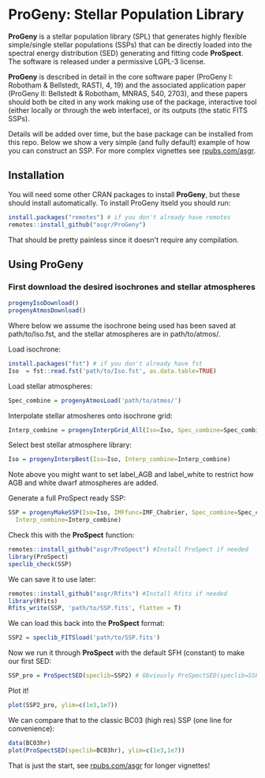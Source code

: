 # ProGeny: Stellar Population Library

**ProGeny** is a stellar population library (SPL) that generates highly flexible simple/single stellar populations (SSPs) that can be directly loaded into the spectral energy distribution (SED) generating and fitting code **ProSpect**. The software is released under a permissive LGPL-3 license.

**ProGeny** is described in detail in the core software paper (ProGeny I: Robotham & Bellstedt, RASTI, 4, 19) and the associated application paper (ProGeny II: Bellstedt & Robotham, MNRAS, 540, 2703), and these papers should both be cited in any work making use of the package, interactive tool (either locally or through the web interface), or its outputs (the static FITS SSPs). 

Details will be added over time, but the base package can be installed from this repo. Below we show a very simple (and fully default) example of how you can construct an SSP. For more complex vignettes see [rpubs.com/asgr](https://rpubs.com/asgr).

## Installation

You will need some other CRAN packages to install **ProGeny**, but these should install automatically. To install ProGeny itseld you should run:

```r
install.packages("remotes") # if you don't already have remotes
remotes::install_github("asgr/ProGeny")
```

That should be pretty painless since it doesn't require any compilation.

## Using ProGeny

### First download the desired isochrones and stellar atmospheres

```r
progenyIsoDownload()
progenyAtmosDownload()
```

Where below we assume the isochrone being used has been saved at path/to/Iso.fst, and the stellar atmospheres are in path/to/atmos/.

Load isochrone:

```r
install.packages("fst") # if you don't already have fst
Iso  = fst::read.fst('path/to/Iso.fst', as.data.table=TRUE)
```

Load stellar atmospheres:

```r
Spec_combine = progenyAtmosLoad('path/to/atmos/')
```

Interpolate stellar atmosheres onto isochrone grid:

```r
Interp_combine = progenyInterpGrid_All(Iso=Iso, Spec_combine=Spec_combine)
```

Select best stellar atmosphere library:

```r
Iso = progenyInterpBest(Iso=Iso, Interp_combine=Interp_combine)
```

Note above you might want to set label_AGB and label_white to restrict how AGB and white dwarf atmospheres are added.

Generate a full ProSpect ready SSP:

```r
SSP = progenyMakeSSP(Iso=Iso, IMFfunc=IMF_Chabrier, Spec_combine=Spec_combine,
  Interp_combine=Interp_combine)
```

Check this with the **ProSpect** function:

```r
remotes::install_github("asgr/ProSpect") #Install ProSpect if needed
library(ProSpect)
speclib_check(SSP)
```

We can save it to use later:

```r
remotes::install_github("asgr/Rfits") #Install Rfits if needed
library(Rfits)
Rfits_write(SSP, 'path/to/SSP.fits', flatten = T)
```

We can load this back into the **ProSpect** format:

```r
SSP2 = speclib_FITSload('path/to/SSP.fits')
```

Now we run it through **ProSpect** with the default SFH (constant) to make our first SED:

```r
SSP_pro = ProSpectSED(speclib=SSP2) # Obviously ProSpectSED(speclib=SSP) also works
```

Plot it!

```r
plot(SSP2_pro, ylim=c(1e3,1e7))
```

We can compare that to the classic BC03 (high res) SSP (one line for convenience):

```r
data(BC03hr)
plot(ProSpectSED(speclib=BC03hr), ylim=c(1e3,1e7))
```

That is just the start, see [rpubs.com/asgr](https://rpubs.com/asgr) for longer vignettes!
